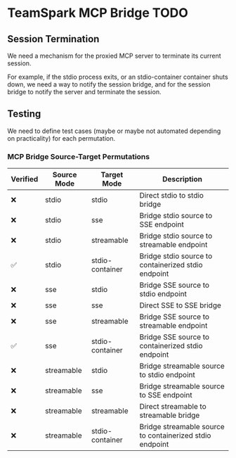 # TeamSpark MCP Bridge TODO

## Session Termination

We need a mechanism for the proxied MCP server to terminate its current session.

For example, if the stdio process exits, or an stdio-container container shuts down, we need a way to notify
the session bridge, and for the session bridge to notify the server and terminate the session.

## Testing

We need to define test cases (maybe or maybe not automated depending on practicality) for each permutation.

### MCP Bridge Source-Target Permutations

| Verified | Source Mode | Target Mode | Description |
|----------|-------------|-------------|-------------|
| ❌ | stdio | stdio | Direct stdio to stdio bridge |
| ❌ | stdio | sse | Bridge stdio source to SSE endpoint |
| ❌ | stdio | streamable | Bridge stdio source to streamable endpoint |
| ✅ | stdio | stdio-container | Bridge stdio source to containerized stdio endpoint |
| ❌ | sse | stdio | Bridge SSE source to stdio endpoint |
| ❌ | sse | sse | Direct SSE to SSE bridge |
| ❌ | sse | streamable | Bridge SSE source to streamable endpoint |
| ✅ | sse | stdio-container | Bridge SSE source to containerized stdio endpoint |
| ❌ | streamable | stdio | Bridge streamable source to stdio endpoint |
| ❌ | streamable | sse | Bridge streamable source to SSE endpoint |
| ❌ | streamable | streamable | Direct streamable to streamable bridge |
| ❌ | streamable | stdio-container | Bridge streamable source to containerized stdio endpoint |
